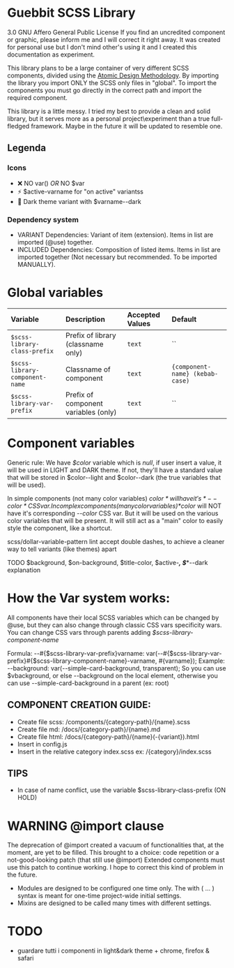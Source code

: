 


# Guebbit SCSS Library

3.0 GNU Affero General Public License
If you find an uncredited component or graphic, please inform me and I will correct it right away.
It was created for personal use but I don't mind other's using it and I created this documentation as experiment.

This library plans to be a large container of very different SCSS components,
divided using the [Atomic Design Methodology](https://bradfrost.com/blog/post/atomic-web-design/).
By importing the library you import ONLY the SCSS only files in "global".
To import the components you must go directly in the correct path and import the required component.

This library is a little messy. I tried my best to provide a clean and solid library, but it serves more as a personal project\experiment than a true full-fledged framework.
Maybe in the future it will be updated to resemble one.


## Legenda

### Icons
- :x: NO var() *OR* NO $var
- :zap: $active-varname for "on active" variantss
- :first_quarter_moon_with_face: Dark theme variant with $varname--dark

### Dependency system
- VARIANT Dependencies:  Variant of item (extension). Items in list are imported (@use) together.
- INCLUDED Dependencies:  Composition of listed items. Items in list are imported together (Not necessary but recommended. To be imported MANUALLY).

# Global variables

| Variable                           | Description                           | Accepted Values | Default                         |
|:-----------------------------------|:--------------------------------------|:----------------|:--------------------------------|
| `$scss-library-class-prefix`       | Prefix of library (classname only)    | `text`          | ``                              |
| `$scss-library-component-name`     | Classname of component                | `text`          | `{component-name} (kebab-case)` |
| `$scss-library-var-prefix`         | Prefix of component variables (only)  | `text`          | ``                              |







# Component variables

Generic rule:
We have *$color* variable which is *null*, if user insert a value, it will be used in LIGHT and DARK theme.
If not, they'll have a standard value that will be stored in $color--light and $color--dark (the true variables that will be used).

In simple components (not many color variables) *$color* will have it's *--color* CSS var.
In complex components (many color variables) *$color* will NOT have it's corresponding *--color* CSS var. But it will be used on the various
color variables that will be present. It will still act as a "main" color to easily style the component, like a shortcut.

scss/dollar-variable-pattern lint accept double dashes, to achieve a cleaner way to tell variants (like themes) apart

TODO $background, $on-background, $title-color, $active-***, $****--dark explanation





# How the Var system works:
All components have their local SCSS variables which can be changed by @use, but they can also change through classic CSS vars specificity wars.
You can change CSS vars through parents adding *$scss-library-component-name*

Formula: --#{$scss-library-var-prefix}varname: var(--#{$scss-library-var-prefix}#{$scss-library-component-name}-varname, #{varname});
Example: --background: var(--simple-card-background, transparent);
So you can use $vbackground, or else --background on the local element, otherwise you can use --simple-card-background in a parent (ex: root)

## COMPONENT CREATION GUIDE:
- Create file scss: /components/{category-path}/{name}.scss
- Create file md: /docs/{category-path}/{name}.md
- Create file html: /docs/{category-path}/{name}(-{variant}).html
- Insert in config.js
- Insert in the relative category index.scss ex: /{category}/index.scss

## TIPS
- In case of name conflict, use the variable $scss-library-class-prefix (ON HOLD)




# WARNING @import clause
The deprecation of @import created a vacuum of functionalities that, at the moment, are yet to be filled.
This brought to a choice: code repetition or a not-good-looking patch (that still use @import)
Extended components must use this patch to continue working. I hope to correct this kind of problem in the future.
- Modules are designed to be configured one time only. The with ( ... ) syntax is meant for one-time project-wide initial settings.
- Mixins are designed to be called many times with different settings.



# TODO
- guardare tutti i componenti in light&dark theme + chrome, firefox & safari 
